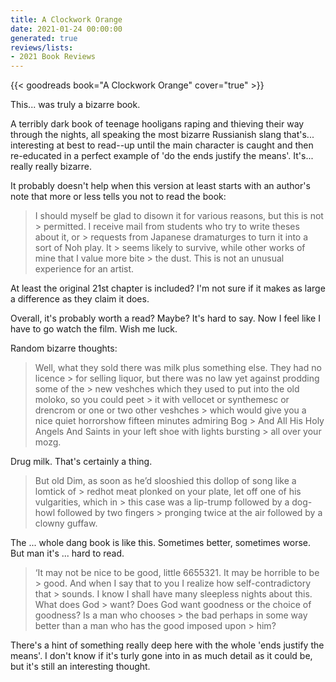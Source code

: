 ```yaml
---
title: A Clockwork Orange
date: 2021-01-24 00:00:00
generated: true
reviews/lists:
- 2021 Book Reviews
---
```

{{< goodreads book="A Clockwork Orange" cover="true" >}}

This... was truly a bizarre book.  

A terribly dark book of teenage hooligans raping and thieving their way through the nights, all speaking the most bizarre Russianish slang that's... interesting at best to read--up until the main character is caught and then re-educated in a perfect example of 'do the ends justify the means'. It's... really really bizarre.  

<!--more-->

It probably doesn't help when this version at least starts with an author's note that more or less tells you not to read the book:  

> I should myself be glad to disown it for various reasons, but this is not > permitted. I receive mail from students who try to write theses about it, or > requests from Japanese dramaturges to turn it into a sort of Noh play. It > seems likely to survive, while other works of mine that I value more bite > the dust. This is not an unusual experience for an artist.

At least the original 21st chapter is included? I'm not sure if it makes as large a difference as they claim it does.  

Overall, it's probably worth a read? Maybe? It's hard to say. Now I feel like I have to go watch the film. Wish me luck.  

Random bizarre thoughts:  

> Well, what they sold there was milk plus something else. They had no licence > for selling liquor, but there was no law yet against prodding some of the > new veshches which they used to put into the old moloko, so you could peet > it with vellocet or synthemesc or drencrom or one or two other veshches > which would give you a nice quiet horrorshow fifteen minutes admiring Bog > And All His Holy Angels And Saints in your left shoe with lights bursting > all over your mozg.

Drug milk. That's certainly a thing.  

> But old Dim, as soon as he’d slooshied this dollop of song like a lomtick of > redhot meat plonked on your plate, let off one of his vulgarities, which in > this case was a lip-trump followed by a dog-howl followed by two fingers > pronging twice at the air followed by a clowny guffaw.

The ... whole dang book is like this. Sometimes better, sometimes worse. But man it's ... hard to read.  

> ‘It may not be nice to be good, little 6655321. It may be horrible to be > good. And when I say that to you I realize how self-contradictory that > sounds. I know I shall have many sleepless nights about this. What does God > want? Does God want goodness or the choice of goodness? Is a man who chooses > the bad perhaps in some way better than a man who has the good imposed upon > him?

There's a hint of something really deep here with the whole 'ends justify the means'. I don't know if it's turly gone into in as much detail as it could be, but it's still an interesting thought.


